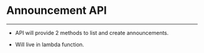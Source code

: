 # Announcement API

----------------------

* API will provide 2 methods to list and create announcements.

* Will live in lambda function.
